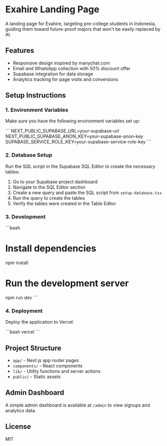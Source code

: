 # Exahire Landing Page

A landing page for Exahire, targeting pre-college students in Indonesia, guiding them toward future-proof majors that won't be easily replaced by AI.

## Features

- Responsive design inspired by manychat.com
- Email and WhatsApp collection with 50% discount offer
- Supabase integration for data storage
- Analytics tracking for page visits and conversions

## Setup Instructions

### 1. Environment Variables

Make sure you have the following environment variables set up:

\`\`\`
NEXT_PUBLIC_SUPABASE_URL=your-supabase-url
NEXT_PUBLIC_SUPABASE_ANON_KEY=your-supabase-anon-key
SUPABASE_SERVICE_ROLE_KEY=your-supabase-service-role-key
\`\`\`

### 2. Database Setup

Run the SQL script in the Supabase SQL Editor to create the necessary tables:

1. Go to your Supabase project dashboard
2. Navigate to the SQL Editor section
3. Create a new query and paste the SQL script from `setup-database.tsx`
4. Run the query to create the tables
5. Verify the tables were created in the Table Editor

### 3. Development

\`\`\`bash
# Install dependencies
npm install

# Run the development server
npm run dev
\`\`\`

### 4. Deployment

Deploy the application to Vercel:

\`\`\`bash
vercel
\`\`\`

## Project Structure

- `app/` - Next.js app router pages
- `components/` - React components
- `lib/` - Utility functions and server actions
- `public/` - Static assets

## Admin Dashboard

A simple admin dashboard is available at `/admin` to view signups and analytics data.

## License

MIT
